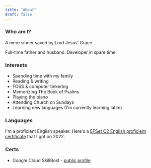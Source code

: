 ```yaml
---
title: "About"
draft: false
---
```


### Who am I?

A mere sinner saved by Lord Jesus' Grace.

Full-time father and husband. Developer in spare time.

### Interests

- Spending time with my family
- Reading & writing
- FOSS & computer tinkering
- Memorizing The Book of Psalms
- Playing the piano
- Attending Church on Sundays
- Learning new languages (I'm currently learning latim)

### Languages

I'm a proficient English speaker. Here's a [EFSet C2 English proficient certificate](https://bit.ly/meloefset) that I got on 2022.

### Certs

- Google Cloud SkillBost - [public profile](https://bit.ly/melogcp)